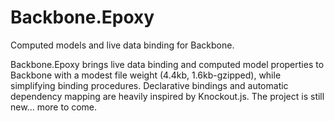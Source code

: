 # Backbone.Epoxy

Computed models and live data binding for Backbone.

Backbone.Epoxy brings live data binding and computed model properties to Backbone with a modest file weight (4.4kb, 1.6kb-gzipped), while simplifying binding procedures. Declarative bindings and automatic dependency mapping are heavily inspired by Knockout.js. The project is still new... more to come.